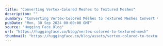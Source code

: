 ```yaml
---
title: "Converting Vertex-Colored Meshes to Textured Meshes"
description: ""
summary: "Converting Vertex-Colored Meshes to Textured Meshes Convert vertex-colored meshes to UV-mapped, text..."
pubDate: "Mon, 30 Sep 2024 00:00:00 GMT"
source: "Hugging Face Blog"
url: "https://huggingface.co/blog/vertex-colored-to-textured-mesh"
thumbnail: "https://huggingface.co/blog/assets/vertex-colored-to-textured-mesh/thumbnail.png"
---
```


